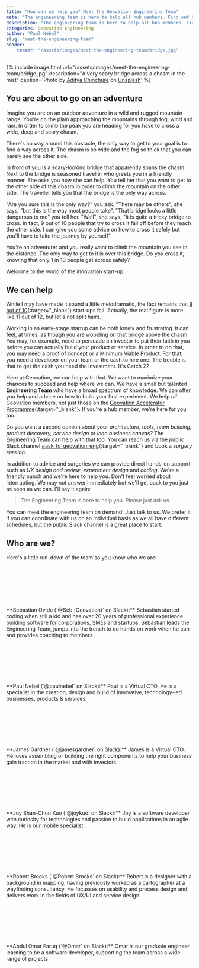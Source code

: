 ```yaml
---
title: "How can we help you? Meet the Geovation Engineering Team"
meta: "The engineering team is here to help all hub members. Find out how in this post."
description: "The engineering team is here to help all hub members. Find out how in this post."
categories: Geovation Engineering
author: "Paul Nebel"
slug: "meet-the-engineering-team"
header:
    teaser: "/assets/images/meet-the-engineering-team/bridge.jpg"
---
```


{% include image.html url="/assets/images/meet-the-engineering-team/bridge.jpg" description="A very scary bridge across a chasm in the mist" caption='<span>Photo by <a href="https://unsplash.com/@adityachinchure?utm_source=unsplash&amp;utm_medium=referral&amp;utm_content=creditCopyText">Aditya Chinchure</a> on <a href="https://unsplash.com/?utm_source=unsplash&amp;utm_medium=referral&amp;utm_content=creditCopyText">Unsplash</a></span>' %}

## You are about to go on an adventure

Imagine you are on an outdoor adventure in a wild and rugged mountain range.  You're on the plain approaching the mountains through fog, wind and rain.  In order to climb the peak you are heading for you have to cross a wide, deep and scary chasm.

There's no way around this obstacle, the only way to get to your goal is to find a way across it. The chasm is so wide and the fog so thick that you can barely see the other side.

In front of you is a scary-looking bridge that apparently spans the chasm.  Next to the bridge is seasoned traveller who greets you in a friendly manner.  She asks you how she can help.  You tell her that you want to get to the other side of this chasm in order to climb the mountain on the other side.  The traveller tells you that the bridge is the only way across.

"Are you sure this is the only way?" you ask.  "There may be others", she says, "but this is the way most people take".  "That bridge looks a little dangerous to me" you tell her.  "Well", she says, "it is quite a tricky bridge to cross.  In fact, 9 out of 10 people that try to cross it fall off before they reach the other side. I can give you some advice on how to cross it safely but you'll have to take the journey by yourself".

You're an adventurer and you really want to climb the mountain you see in the distance.  The only way to get to it is over this bridge.  Do you cross it, knowing that only 1 in 10 people get across safely?

Welcome to the world of the innovation start-up.

## We can help
 
While I may have made it sound a little melodramatic, the fact remains that [9 out of 10][innovation-startup-stats]{:target="_blank"} start-ups fail.  Actually, the real figure is more like 11 out of 12, but let's not split hairs.

Working in an early-stage startup can be both lonely and frustrating. It can feel, at times, as though you are wobbling on that bridge above the chasm. You may, for example, need to persuade an investor to put their faith in you before you can actually build your product or service.  In order to do that, you may need a proof of concept or a Minimum Viable Product. For that, you need a developer on your team or the cash to hire one.  The trouble is that to get the cash you need the investment.  It's Catch 22.

Here at Geovation, we can help with that. We want to maximize your chances to succeed and help where we can. We have a small but talented **Engineering Team** who have a broad spectrum of knowledge. We can offer you help and advice on how to build your first experiment. We help *all* Geovation members, not just those on the [Geovation Accelerator Programme][accelerator]{:target="_blank"}. If you're a hub member, we're here for you too.

Do you want a second opinion about your *architecture, tools, team building, product discovery, service design* or *lean business canvas?* The Engineering Team can help with that too. You can reach us via the public Slack channel [#ask\_to\_geovation\_eng][geoslack]{:target="_blank"} and book a *surgery session*.


In addition to advice and surgeries we can provide direct hands-on support such as *UX design and review*, *experiment design* and *coding*. We're a friendly bunch and we're here to help you.  Don't feel worried about interrupting. We may not answer immediately but we'll get back to you just as soon as we can.  I'll say it again:

 > The Engineering Team is here to help you.  Please just ask us.

You can meet the engineering team on demand: Just talk to us. We prefer it if you can coordinate with us on an individual basis as we all have different schedules, but the public Slack channel is a great place to start.

## Who are we?

Here's a little run-down of the team so you know who we are:

<figure style="width: 100px; height: 100px; margin-top: 10px; margin-bottom: 10px;" class="align-left">
  <img src="{{ site.url }}/assets/images/Headshot_SebOvide.jpg" alt="">
</figure>
**Sebastian Ovide (`@Seb (Geovation)` on Slack):** Sebastian started coding when still a kid and has over 20 years of professional experience building software for corporations, SMEs and startups. Sebastian leads the Engineering Team, jumps into the trench to do hands on work when he can and provides coaching to members.

<figure style="width: 100px; height: 100px; margin-top: 10px; margin-bottom: 10px;" class="align-left">
  <img src="{{ site.url }}/assets/images/Headshot_PaulNebel.jpg" alt="">
</figure>
**Paul Nebel (`@paulnebel` on Slack):** Paul is a Virtual CTO. He is a specialist in the creation, design and build of innovative, technology-led businesses, products & services.
 
<figure style="width: 100px; height: 100px; margin-top: 10px; margin-bottom: 10px;" class="align-left">
  <img src="{{ site.url }}/assets/images/Headshot_JameGardner.jpg" alt="">
</figure>
**James Gardner (`@jamesgardner` on Slack):** James is a Virtual CTO. He loves assembling or building the right components to help your business gain traction in the market and with investors.

<figure style="width: 100px; height: 100px; margin-top: 10px; margin-bottom: 10px;" class="align-left">
  <img src="{{ site.url }}/assets/images/Headshot_JoyKuo.jpg" alt="">
</figure>
**Joy Shan-Chun Kuo (`@joykuo` on Slack):** Joy is a software developer with curiosity for technologies and passion to build applications in an agile way. He is our mobile specialist.

<figure style="width: 100px; height: 100px; margin-top: 10px; margin-bottom: 10px;" class="align-left">
  <img src="{{ site.url }}/assets/images/Headshot_RobertBrooks.png" alt="">
</figure>
**Robert Brooks (`@Robert Brooks` on Slack):** Robert is a designer with a background in mapping, having previously worked as a cartographer at a wayfinding consultancy. He focusses on usability and process design and delivers work in the fields of UX/UI and service design.


<figure style="width: 100px; height: 100px; margin-top: 10px; margin-bottom: 10px;" class="align-left">
  <img src="{{ site.url }}/assets/images/Headshot_AbdulOmarFaruq.jpg" alt="">
</figure>
**Abdul Omar Faruq (`@Omar` on Slack):** Omar is our graduate engineer learning to be a software developer, supporting the team across a wide range of projects.

[innovation-startup-stats]: https://startupgenome.com/
[accelerator]: https://geovation.uk/accelerator/
[geoslack]: https://geovationhub.slack.com/archives/C7FEC55UY